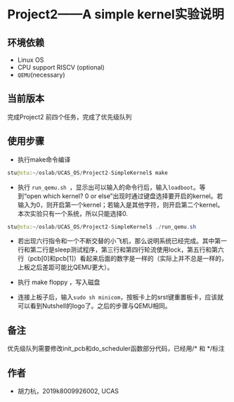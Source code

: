 Project2——A simple kernel实验说明
===========================

环境依赖
---
- Linux OS
- CPU support RISCV (optional)
- `QEMU`(necessary)

当前版本
---
完成Project2 前四个任务，完成了优先级队列

使用步骤
---
* 执⾏make命令编译<br>
```Java
stu@stu:~/oslab/UCAS_OS/Project2-SimpleKernel$ make  
```

* 执⾏ ``run_qemu.sh ``，显⽰出可以输⼊的命令⾏后，输⼊``loadboot``。等到“open which kernel? 0 or else”出现时通过键盘选择要开启的kernel。若输入为0，则开启第一个kernel；若输入是其他字符，则开启第二个kernel。本次实验只有一个系统，所以只能选择0.<br>
```Java
stu@stu:~/oslab/UCAS_OS/Project2-SimpleKernel$ ./run_qemu.sh   
```

* 若出现六行指令和一个不断交替的小飞机，那么说明系统已经完成。其中第一行和第二行是sleep测试程序，第三行和第四行轮流使用lock，第五行和第六行（pcb[0]和pcb[1]）看起来后面的数字是一样的（实际上并不总是一样的，上板之后差距可能比QEMU更大）。

* 执⾏ make floppy ，写⼊磁盘

* 连接上板子后，输入``sudo sh minicom``，按板卡上的srst键重置板卡，应该就可以看到Nutshell的logo了。之后的步骤与QEMU相同。

备注
---
优先级队列需要修改init_pcb和do_scheduler函数部分代码，已经用/* 和 */标注

作者
---
- 胡力杭，2019k8009926002, UCAS
